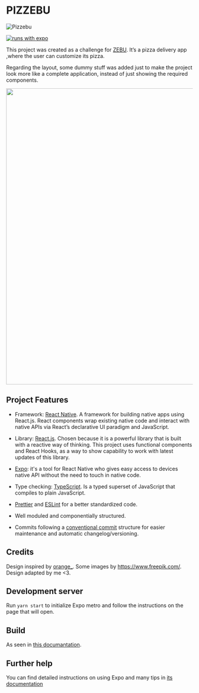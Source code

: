 # PIZZEBU

![Pizzebu](https://i.imgur.com/PJF33az.png)

[![runs with expo](https://img.shields.io/badge/Runs%20with%20Expo-000.svg?style=flat-square&logo=EXPO&labelColor=f3f3f3&logoColor=000)](https://expo.io/)

This project was created as a challenge for [ZEBU](https://www.zebu.io/).
It’s a pizza delivery app ,where the user can customize its pizza.

Regarding the layout, some dummy stuff was added just to make the project look more like a complete application, instead of just showing the required components.

<img src="https://s6.gifyu.com/images/2020-04-08-12.32.17.gif" width="800px">

## Project Features

* Framework:  [React Native](https://reactnative.dev/). A framework for building native apps using React.js. React components wrap existing native code and interact with native APIs via React’s declarative UI paradigm and JavaScript.

* Library:  [React.js](https://reactjs.org/). Chosen because it is a powerful library that is built with a reactive way of thinking. This project uses functional components and React Hooks, as a way to show capability to work with latest updates of this library.

* [Expo](https://expo.io/): it's a tool for React Native who gives easy access to devices native API without the need to touch in native code.

* Type checking: [TypeScript](https://www.typescriptlang.org/).  Is a typed superset of JavaScript that compiles to plain JavaScript.

* [Prettier](https://prettier.io/) and [ESLint](https://eslint.org/) for a better standardized code.

* Well moduled and componentially structured.

* Commits following a [conventional commit](https://www.conventionalcommits.org/) structure for easier maintenance and automatic changelog/versioning.

## Credits

Design inspired by [orange_](https://dribbble.com/shots/6471916-Custome-Pizza-Interaction).
Some images by https://www.freepik.com/.
Design adapted by me <3.

## Development server

Run `yarn start` to initialize Expo metro and follow the instructions on the page that will open.

## Build

As seen in [this documantation](https://docs.expo.io/versions/latest/distribution/building-standalone-apps/).

## Further help

You can find detailed instructions on using Expo and many tips in [its documentation](https://docs.expo.io/versions/latest/)
